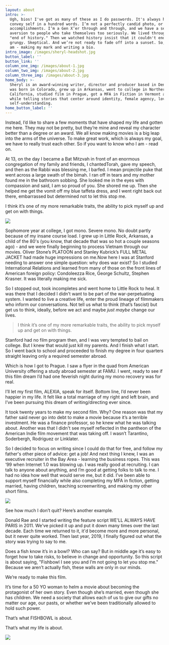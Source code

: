 ```yaml
---
layout: about
intro: >-
  Ugh, bios! I've got as many of these as I do passwords. It's always hard to
  convey self in a hundred words. I’m not a perfectly candid photo, or a list of
  accomplishments. I’m a Gen X’er through and through, and we have a severe
  aversion to people who take themselves too seriously. We lived through the
  "end of history." Then we watched history insist that it couldn't end. We’re
  grungy. Skeptical. And we’re not ready to fade off into a sunset. So, here I
  am - making my mark and writing a bio.
intro_image: /images/sheryl-headshot.jpg
button_label: ''
button_link: ''
column_one_img: /images/about-1.jpg
column_two_img: /images/about-2.jpg
column_three_img: /images/about-3.jpg
home_body: >-
  Sheryl is an award-winning writer, director and producer based in Denver. She
  was born in Colorado, grew up in Arkansas, went to college in Northern
  California, studied film in Prague, got a MFA in Fiction in Vermont all the
  while telling stories that center around identity, female agency, love, and
  self-understanding.
home_button_label: ''
---
```

Instead, I’d like to share a few moments that have shaped my life and gotten me here. They may not be pretty, but they’re mine and reveal my character better than a degree or an award. We all know making movies is a big leap into the arms of the universe. To make great work, which is always my goal, we have to really trust each other. So if you want to know who I am - read on.

At 13, on the day I became a Bat Mitzvah in front of an enormous congregation of my family and friends, I chantedTorah, gave my speech, and then as the Rabbi was blessing me, I barfed. I mean projectile puke that went across a large swath of the bimah. I ran off in tears and my mother found me in the bathroom sobbing. She looked me in the eyes with compassion and said, I am so proud of you. She shored me up. Then she helped me get the vomit off my blue taffeta dress, and I went right back out there, embarrassed but determined not to let this stop me.

I think it’s one of my more remarkable traits, the ability to pick myself up and get on with things.

![](/images/lily-n-rose-3.jpg)

Sophomore year at college, I got mono. Severe mono. No doubt partly because of my insane course load. I grew up in Little Rock, Arkansas, a child of the 80's (you know, that decade that was so hot a couple seasons ago) - and we were finally beginning to process Vietnam through our movies. Oliver Stone’s PLATOON and Stanley Kubrick’s FULL METAL JACKET had made huge impressions on me.Now here I was at Stanford needing to answer one simple question: why does war exist? So I studied International Relations and learned from many of those on the front lines of American foreign policy: Condoleezza Rice, George Schultz, Stephen Krasner. It was literally making me sick. 

So I stopped out, took incompletes and went home to Little Rock to heal. It was there that I decided I didn’t want to be part of the war-perpetuating system. I wanted to live a creative life, enter the proud lineage of filmmakers who inform our conversations. Not tell us what to think (that’s fascist) but get us to think, ideally, before we act and maybe *just maybe* change our lives.

> I think it’s one of my more remarkable traits, the ability to pick myself up and get on with things.

Stanford had no film program then, and I was very tempted to bail on college. But I knew that would just kill my parents. And I finish what I start. So I went back to school and proceeded to finish my degree in four quarters straight leaving only a required semester abroad.

Which is how I got to Prague. I saw a flyer in the quad from American University offering a study abroad semester at FAMU. I went, ready to see if this film dream I’d had one feverish night during my mono recovery was for real.

I’ll let my first film, ALEXIA, speak for itself. Bottom line, I’d never been happier in my life. It felt like a total marriage of my right and left brain, and I’ve been pursuing this dream of writing/directing ever since.

It took twenty years to make my second film. Why? One reason was that my father said never go into debt to make a movie because it’s a terrible investment. He was a finance professor, so he knew what he was talking about. Another was that I didn't see myself reflected in the pantheon of the American Indie film movement that was taking off. I wasn’t Tarantino, Soderbergh, Rodriguez or Linklater. 

So I decided to focus on writing since I could do that for free, and follow my father's other piece of advice: get a job! And next thing I knew, I was an executive recruiter in the Bay Area - learning the business ropes. This was ‘99 when Internet 1.0 was blowing up. I was really good at recruiting. I can talk to anyone about anything, and I’m good at getting folks to talk to me. I had no idea how well that would serve me, but it did. I’ve been able to support myself financially while also completing my MFA in fiction, getting married, having children, teaching screenwriting, and making my other short films.

![](/images/fb-team-photo.jpg)

See how much I don’t quit? Here’s another example. 

Donald Rae and I started writing the feature script WE'LL ALWAYS HAVE PARIS in 2011. We've picked it up and put it down many times over the last decade. Each time we returned to it, it'd become more and more personal, but it never quite worked. Then last year, 2019, I finally figured out what the story was trying to say to me.

Does a fish know it’s in a bowl? Who can say? But in middle age it’s easy to forget how to take risks, to believe in change and opportunity. So this script is about saying, "Fishbowl I see you and I’m not going to let you stop me." Because we aren’t actually fish, these walls are only in our minds. 

We’re ready to make this film.

It’s time for a 50 YO woman to helm a movie about becoming the protagonist of her own story. Even though she’s married, even though she has children. We need a society that allows each of us to give our gifts no matter our age, our pasts, or whether we’ve been traditionally allowed to hold such power.

That’s what FISHBOWL is about.

That’s what my life is about.

![](/images/lily-n-rose-3.jpg)